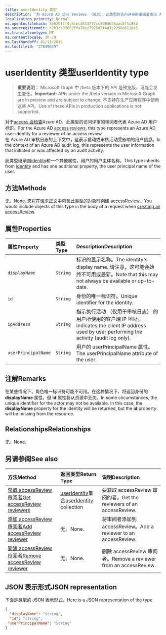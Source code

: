 ```yaml
---
title: userIdentity 类型
description: '为 Azure AD 访问 reviews （英文），此类型的访问评审的审阅者表示 Azure AD 用户标识。  '
localization_priority: Normal
ms.openlocfilehash: 5b629fff4c5cecd513777cc5004646aac5f1c85b
ms.sourcegitcommit: d2b3ca32602ffa76cc7925d7f4d1e2258e611ea5
ms.translationtype: MT
ms.contentlocale: zh-CN
ms.lasthandoff: 01/11/2019
ms.locfileid: "27839639"
---
```

# <a name="useridentity-type"></a><span data-ttu-id="cc7d5-103">userIdentity 类型</span><span class="sxs-lookup"><span data-stu-id="cc7d5-103">userIdentity type</span></span>

> <span data-ttu-id="cc7d5-104">**重要说明：** Microsoft Graph 中 /beta 版本下的 API 是预览版，可能会发生变化。</span><span class="sxs-lookup"><span data-stu-id="cc7d5-104">**Important:** APIs under the /beta version in Microsoft Graph are in preview and are subject to change.</span></span> <span data-ttu-id="cc7d5-105">不支持在生产应用程序中使用这些 API。</span><span class="sxs-lookup"><span data-stu-id="cc7d5-105">Use of these APIs in production applications is not supported.</span></span>

<span data-ttu-id="cc7d5-106">对于[access 会检查](accessreviews-root.md)Azure AD，此类型的访问评审的审阅者代表 Azure AD 用户标识。</span><span class="sxs-lookup"><span data-stu-id="cc7d5-106">For the Azure AD [access reviews](accessreviews-root.md), this type represents an Azure AD user identity for a reviewer of an access review.</span></span>  
<span data-ttu-id="cc7d5-107">在 Azure AD 审核日志的上下文中，这表示启动或审核活动受影响的用户信息。</span><span class="sxs-lookup"><span data-stu-id="cc7d5-107">In the context of an Azure AD audit log, this represents the user information that initiated or was affected by an audit activity.</span></span>

<span data-ttu-id="cc7d5-108">此类型继承自[identity](identity.md)和一个其他属性，用户的用户主体名称。</span><span class="sxs-lookup"><span data-stu-id="cc7d5-108">This type inherits from [identity](identity.md) and has one additional property, the user principal name of the user.</span></span>

## <a name="methods"></a><span data-ttu-id="cc7d5-109">方法</span><span class="sxs-lookup"><span data-stu-id="cc7d5-109">Methods</span></span>

<span data-ttu-id="cc7d5-110">无。</span><span class="sxs-lookup"><span data-stu-id="cc7d5-110">None.</span></span>  <span data-ttu-id="cc7d5-111">您将在请求正文中包含此类型的对象时[创建 accessReview](../api/accessreview-create.md)。</span><span class="sxs-lookup"><span data-stu-id="cc7d5-111">You would include objects of this type in the body of a request when [creating an accessReview](../api/accessreview-create.md).</span></span>

## <a name="properties"></a><span data-ttu-id="cc7d5-112">属性</span><span class="sxs-lookup"><span data-stu-id="cc7d5-112">Properties</span></span>
| <span data-ttu-id="cc7d5-113">属性</span><span class="sxs-lookup"><span data-stu-id="cc7d5-113">Property</span></span>     | <span data-ttu-id="cc7d5-114">类型</span><span class="sxs-lookup"><span data-stu-id="cc7d5-114">Type</span></span>   |<span data-ttu-id="cc7d5-115">Description</span><span class="sxs-lookup"><span data-stu-id="cc7d5-115">Description</span></span>|
|:---------------|:--------|:----------|
| `displayName` | `String` | <span data-ttu-id="cc7d5-116">标识的显示名称。</span><span class="sxs-lookup"><span data-stu-id="cc7d5-116">The identity's display name.</span></span> <span data-ttu-id="cc7d5-117">请注意，这可能会始终不可用或最新。</span><span class="sxs-lookup"><span data-stu-id="cc7d5-117">Note that this may not always be available or up-to-date.</span></span>    |
| `id`          | `String` | <span data-ttu-id="cc7d5-118">身份的唯一标识符。</span><span class="sxs-lookup"><span data-stu-id="cc7d5-118">Unique identifier for the identity.</span></span>  |
| `ipAddress`| `String`| <span data-ttu-id="cc7d5-119">指示执行活动 （仅用于审核日志） 的用户所使用的客户端 IP 地址。</span><span class="sxs-lookup"><span data-stu-id="cc7d5-119">Indicates the client IP address used by user performing the activity (audit log only).</span></span>|
| `userPrincipalName`|`String` | <span data-ttu-id="cc7d5-120">用户的 userPrincipalName 属性。</span><span class="sxs-lookup"><span data-stu-id="cc7d5-120">The userPrincipalName attribute of the user.</span></span> |

## <a name="remarks"></a><span data-ttu-id="cc7d5-121">注解</span><span class="sxs-lookup"><span data-stu-id="cc7d5-121">Remarks</span></span>

<span data-ttu-id="cc7d5-p104">在某些情况下，角色唯一标识符可能不可用。在这种情况下，将返回身份的 **displayName** 属性，但 **id** 属性将从资源中丢失。</span><span class="sxs-lookup"><span data-stu-id="cc7d5-p104">In some circumstances, the unique identifier for the actor may not be available. In this case, the **displayName** property for the identity will be returned, but the **id** property will be missing from the resource.</span></span>

## <a name="relationships"></a><span data-ttu-id="cc7d5-124">Relationships</span><span class="sxs-lookup"><span data-stu-id="cc7d5-124">Relationships</span></span>

<span data-ttu-id="cc7d5-125">无。</span><span class="sxs-lookup"><span data-stu-id="cc7d5-125">None.</span></span>

## <a name="see-also"></a><span data-ttu-id="cc7d5-126">另请参阅</span><span class="sxs-lookup"><span data-stu-id="cc7d5-126">See also</span></span>

| <span data-ttu-id="cc7d5-127">方法</span><span class="sxs-lookup"><span data-stu-id="cc7d5-127">Method</span></span>           | <span data-ttu-id="cc7d5-128">返回类型</span><span class="sxs-lookup"><span data-stu-id="cc7d5-128">Return Type</span></span>    |<span data-ttu-id="cc7d5-129">说明</span><span class="sxs-lookup"><span data-stu-id="cc7d5-129">Description</span></span>|
|:---------------|:--------|:----------|
|[<span data-ttu-id="cc7d5-130">获取 accessReview 审阅者</span><span class="sxs-lookup"><span data-stu-id="cc7d5-130">Get accessReview reviewers</span></span>](../api/accessreview-listreviewers.md) |       <span data-ttu-id="cc7d5-131">[userIdentity](useridentity.md)集合</span><span class="sxs-lookup"><span data-stu-id="cc7d5-131">[userIdentity](useridentity.md) collection</span></span>| <span data-ttu-id="cc7d5-132">要获取 accessReview 审阅的者。</span><span class="sxs-lookup"><span data-stu-id="cc7d5-132">Get the reviewers of an accessReview.</span></span> |
|[<span data-ttu-id="cc7d5-133">添加 accessReview 审阅者</span><span class="sxs-lookup"><span data-stu-id="cc7d5-133">Add accessReview reviewer</span></span>](../api/accessreview-addreviewer.md) |      <span data-ttu-id="cc7d5-134">无。</span><span class="sxs-lookup"><span data-stu-id="cc7d5-134">None.</span></span>   |   <span data-ttu-id="cc7d5-135">将审阅者添加到 accessReview。</span><span class="sxs-lookup"><span data-stu-id="cc7d5-135">Add a reviewer to an accessReview.</span></span> |
|[<span data-ttu-id="cc7d5-136">删除 accessReview 审阅者</span><span class="sxs-lookup"><span data-stu-id="cc7d5-136">Remove accessReview reviewer</span></span>](../api/accessreview-removereviewer.md) | <span data-ttu-id="cc7d5-137">无。</span><span class="sxs-lookup"><span data-stu-id="cc7d5-137">None.</span></span>  |   <span data-ttu-id="cc7d5-138">删除 accessReview 审阅者。</span><span class="sxs-lookup"><span data-stu-id="cc7d5-138">Remove a reviewer from an accessReview.</span></span> |

## <a name="json-representation"></a><span data-ttu-id="cc7d5-139">JSON 表示形式</span><span class="sxs-lookup"><span data-stu-id="cc7d5-139">JSON representation</span></span>

<span data-ttu-id="cc7d5-140">下面是类型的 JSON 表示形式。</span><span class="sxs-lookup"><span data-stu-id="cc7d5-140">Here is a JSON representation of the type.</span></span>

<!-- {
  "blockType": "resource",
  "optionalProperties": [
"displayName", "thumbnails"
  ],
  "@odata.type": "microsoft.graph.userIdentity"
}-->

```json
{
  "displayName": "string",
  "id": "string",
 "userPrincipalName": "String"
}

```

<!-- {
  "type": "#page.annotation",
  "description": "userIdentity type",
  "keywords": "",
  "section": "documentation",
  "tocPath": ""
}-->
